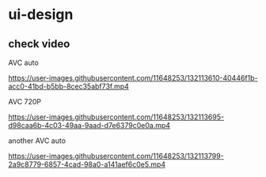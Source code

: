 # ui-design

## check video

AVC auto


https://user-images.githubusercontent.com/11648253/132113610-40446f1b-acc0-41bd-b5bb-8cec35abf73f.mp4

AVC 720P


https://user-images.githubusercontent.com/11648253/132113695-d98caa6b-4c03-49aa-9aad-d7e6379c0e0a.mp4



another AVC auto

https://user-images.githubusercontent.com/11648253/132113799-2a9c8779-6857-4cad-98a0-a141aef6c0e5.mp4



